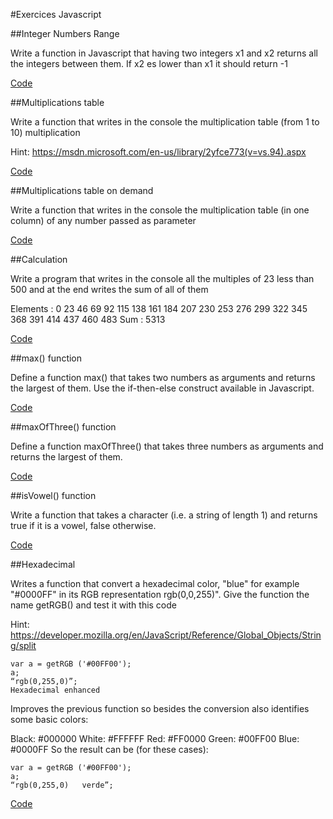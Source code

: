
#Exercices Javascript 

##Integer Numbers Range

Write a function in Javascript that having two integers x1 and x2 returns all the integers between them. If x2 es lower than x1 it should return -1

<a href="https://github.com/tsatsan/exercices_javascript_1/blob/master/js/integerNumberRange.js">Code</a>

##Multiplications table

Write a function that writes in the console the multiplication table (from 1 to 10)
multiplication

Hint: https://msdn.microsoft.com/en-us/library/2yfce773(v=vs.94).aspx

<a href="https://github.com/tsatsan/exercices_javascript_1/blob/master/js/multiplicationTables.js">Code</a>

##Multiplications table on demand

Write a function that writes in the console the multiplication table (in one column) of any number passed as parameter

<a href="">Code</a>

##Calculation

Write a program that writes in the console all the multiples of 23 less than 500 and at the end writes the sum of all of them

Elements : 0 23 46 69 92 115 138 161 184 207 230 253 276 299 322 345 368
391 414 437 460 483
Sum : 5313

<a href="https://github.com/tsatsan/exercices_javascript_1/blob/master/js/calculator.js">Code</a>

##max() function

Define a function max() that takes two numbers as arguments and returns the largest of them. Use the if-then-else construct available in Javascript.

<a href="">Code</a>

##maxOfThree() function

Define a function maxOfThree() that takes three numbers as arguments and returns the largest of them.

<a href="">Code</a>

##isVowel() function

Write a function that takes a character (i.e. a string of length 1) and returns true if it is a vowel, false otherwise.

<a href="">Code</a>

##Hexadecimal

Writes a function that convert a hexadecimal color, "blue" for example "#0000FF" in its RGB representation rgb(0,0,255)". Give the function the name getRGB() and test it with this code

Hint: https://developer.mozilla.org/en/JavaScript/Reference/Global_Objects/String/split
```
var a = getRGB ('#00FF00');
a;
“rgb(0,255,0)”;
Hexadecimal enhanced
```

Improves the previous function so besides the conversion also identifies some basic colors:

Black: #000000
White: #FFFFFF
Red: #FF0000
Green: #00FF00
Blue: #0000FF
So the result can be (for these cases):

```
var a = getRGB ('#00FF00'); 
a;
“rgb(0,255,0)   verde”;
```
<a href="">Code</a>
